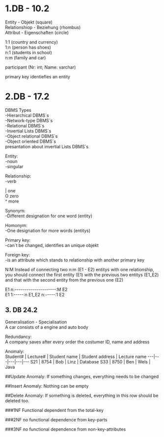 # 1.DB - 10.2

Entity - Objekt (square)<br>
Relationshiop - Beziehung (rhombus)<br>
Attribut - Eigenschaften (circle)

1:1 (country and currency)<br>
1:n (person has shoes) <br>
n:1 (students in school)<br>
n:m (family and car)

participant (Nr: int; Name: varchar) <br>

primary key identiefies an entity


# 2.DB - 17.2

DBMS Types<br>
-Hierarchical DBMS´s<br>
-Network-type DBMS´s<br>
-Relational DBMS´s<br>
-Invertial Lists DBMS´s<br>
-Object relational DBMS´s<br>
-Object oriented DBMS´s<br>
presantation about invertial Lists DBMS´s <br>

Entity:<br>
-noun <br>
-singular <br>

Relationship: <br>
-verb <br>

| one <br>
O zero <br>
^ more <br>

Synonym: <br>
-Different designation for one word (entity) <br>

Homonym: <br>
-One designation for more words (entitys) <br>

Primary key: <br>
-can´t be changed, identifies an unique objekt <br>

Foreign key: <br>
-is an attribute which stands to relationship with another primary key <br>

N:M
Instead of connecting two n:m (E1 - E2) entitys with one relationship, you should connect the first entity (E1) with the previous two entitys (E1_E2) and that with the second entity from the previous one (E2) <br>

E1 n:---------------------:M E2 <br>
E1 1:-----:n E1_E2 n:-----:1 E2 <br>

## 3. DB 24.2

Generalisation - Specialisation <br>
A car consists of a engine and auto body <br>

Redundancy: <br>
A company saves after every order the costumer ID, name and address <br>

Anomaly: <br>
Student# | Lecture# | Student name | Student address | Lecture name
---|---|---|---|---
S21 | 8754 | Bob | Linz | Database
S33 | 8750 | Ben | Wels | Java

##Update Anomaly:
If something changes, everything needs to be changed <br>

##Insert Anomaly:
Nothing can be empty

##Delete Anomaly:
If something is deleted, everything in this row should be deleted too.


###1NF
Functional dependent from the total-key

###2NF
no functional dependence from key-parts

###3NF
no functional dependence from non-key-attributes
